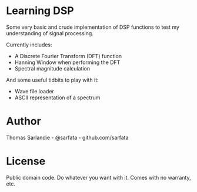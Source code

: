 # Learning DSP

Some very basic and crude implementation of DSP functions to test my understanding of signal processing.

Currently includes:

 * A Discrete Fourier Transform (DFT) function
 * Hanning Window when performing the DFT
 * Spectral magnitude calculation

And some useful tidbits to play with it:

 * Wave file loader
 * ASCII representation of a spectrum


# Author

Thomas Sarlandie - @sarfata - github.com/sarfata

# License

Public domain code. Do whatever you want with it. Comes with no warranty, etc.

